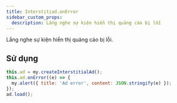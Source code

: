 ```yaml
---
title: Interstitiad.onError
sidebar_custom_props:
  description: Lắng nghe sự kiện hiển thị quảng cáo bị lỗi
---
```


Lắng nghe sự kiện hiển thị quảng cáo bị lỗi.

## Sử dụng

```js
this.ad = my.createInterstitialAd();
this.ad.onError((e) => {
  my.alert({ title: 'Ad error', content: JSON.stringify(e) });
});
ad.load();
```
